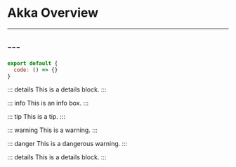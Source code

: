 # Akka Overview

---

## ---



```js
export default {
  code: () => {}
}
```

::: details
This is a details block.
:::

::: info
This is an info box.
:::

::: tip
This is a tip.
:::

::: warning
This is a warning.
:::

::: danger
This is a dangerous warning.
:::

::: details
This is a details block.
:::
